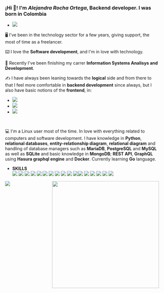 ### ¡Hi 👋! I'm *Alejandra Rocha Ortega*, Backend developer. I was born in Colombia
- <a href="https://www.linkedin.com/in/maria-alejandra-rocha-ortega-ab44b2220/">
  <img src="https://img.shields.io/badge/linkedin-%230077B5.svg?&style=for-the-badge&logo=linkedin&logoColor=white" /></a>
  
🖥️ I've been in the technology sector for a few years, giving support, the most of time as a freelancer.

⌨️ I love the **Software development**, and I'm in love with technology.


📝 Recently I've been finishing my carrer **Information Systems Analisys and Development**.

✍️ I have always been leaning towards the **logical** side and from there to that I feel more comfortable in **backend development** since always, but I also have basic notions of the **frontend**, in:

- <img src="https://img.shields.io/badge/html5-E34F26?logo=html5&logoColor=white" />
- <img src="https://img.shields.io/badge/css3-1572B6?logo=css3&logoColor=white" />
- <img src="https://img.shields.io/badge/JavaScript-323330?style=for-the-badge&logo=javascript&logoColor=F7DF1E" />

<br/>

💻 I'm a Linux user most of the time. In love with everything related to computers and software development. I have knowledge in **Python**, **relational databases**, **entity-relationship diagram**, **relational diagram** and handling of database managers such as **MariaDB**, **PostgreSQL** and **MySQL** as well as **SQLite** and basic knowledge in **MongoDB**; **REST API**, **GraphQL** using **Hasura graphql engine** and **Docker**. Currently learning **Go** language.



  - **SKILLS**<br/>
<img src="https://img.shields.io/badge/Python-3776AB?style=for-the-badge&logo=python&logoColor=white"/> <img src="https://img.shields.io/badge/json-5E5C5C?style=for-the-badge&logo=json&logoColor=white"/> <img src="https://img.shields.io/badge/MySQL-00000F?style=for-the-badge&logo=mysql&logoColor=white"/> <img src="https://img.shields.io/badge/SQLite-07405E?style=for-the-badge&logo=sqlite&logoColor=white"/> <img src="https://img.shields.io/badge/MariaDB-003545?style=for-the-badge&logo=mariadb&logoColor=white"/> <img src="https://img.shields.io/badge/Docker-2CA5E0?style=for-the-badge&logo=docker&logoColor=white"/> <img src="https://img.shields.io/badge/Git-F05032?style=for-the-badge&logo=git&logoColor=white"/> <img src="https://img.shields.io/badge/JWT-000000?style=for-the-badge&logo=JSON%20web%20tokens&logoColor=white"/> <img src="https://img.shields.io/badge/Windows-0078D6?style=for-the-badge&logo=windows&logoColor=white"/> <img src="https://img.shields.io/badge/Debian-A81D33?style=for-the-badge&logo=debian&logoColor=white"/> <img src="https://img.shields.io/badge/PostgreSQL-316192?style=for-the-badge&logo=postgresql&logoColor=white"><img src="https://img.shields.io/badge/Flask-000000?style=for-the-badge&logo=flask&logoColor=white"> <img src="https://img.shields.io/badge/Hasura-000000?style=for-the-badge&logo=hasura&logoColor=ffffff"> <img src="https://img.shields.io/badge/VIM-%2311AB00.svg?&style=for-the-badge&logo=vim&logoColor=white"> <img src="https://img.shields.io/badge/Linux-FCC624?style=for-the-badge&logo=linux&logoColor=black"> <img src="https://img.shields.io/badge/Fedora-294172?style=for-the-badge&logo=fedora&logoColor=white"> <img src="https://img.shields.io/badge/Go-00ADD8?style=for-the-badge&logo=go&logoColor=white">
  
   
  <a href="#"><img align="left" src="https://github-readme-stats.vercel.app/api/top-langs/?username=Edmartt&show_icons=true&count_private=true&theme=dark"></a>


<a href="#"><img align="right" src="https://github-readme-stats.vercel.app/api?username=MALEROCHA02&show_icons=true&count_private=true&theme=dark" width="350"></a>
<!--
**Edmartt/Edmartt** is a ✨ _special_ ✨ repository because its `README.md` (this file) appears on your GitHub profile.
Here are some ideas to get you started:
